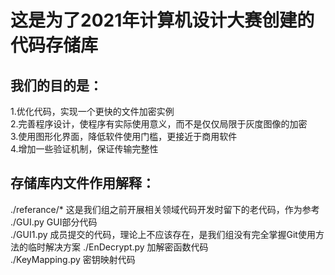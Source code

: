 # 这是为了2021年计算机设计大赛创建的代码存储库
## 我们的目的是：  
1.优化代码，实现一个更快的文件加密实例  
2.完善程序设计，使程序有实际使用意义，而不是仅仅局限于灰度图像的加密  
3.使用图形化界面，降低软件使用门槛，更接近于商用软件  
4.增加一些验证机制，保证传输完整性

## 存储库内文件作用解释：
./referance/* 这是我们组之前开展相关领域代码开发时留下的老代码，作为参考  
./GUI.py GUI部分代码  
./GUI1.py 成员提交的代码，理论上不应该存在，是我们组没有完全掌握Git使用方法的临时解决方案
./EnDecrypt.py 加解密函数代码  
./KeyMapping.py 密钥映射代码
